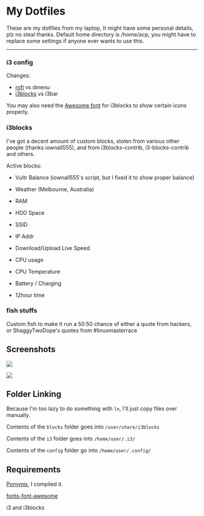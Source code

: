 # My Dotfiles

These are my dotfiles from my laptop, It might have some personal details, plz no steal thanks. Default home directory is /home/acp, you might have to replace some settings if anyone ever wants to use this.

-----

### i3 config

Changes:
* [rofi](https://github.com/DaveDavenport/rofi) vs dmenu
* [i3blocks](https://github.com/vivien/i3blocks) vs i3bar

You may also need the [Awesome font](https://github.com/FortAwesome/Font-Awesome) for i3blocks to show certain icons properly.

### i3blocks

I've got a decent amount of custom blocks, stolen from various other people (thanks iownall555), and from i3blocks-contrib, i3-blocks-contrib and others.

Active blocks:
* Vultr Balance (iownall555's script, but I fixed it to show proper balance)

* Weather (Melbourne, Australia)

* RAM
* HDD Space

* SSID
* IP Addr
* Download/Upload Live Speed

* CPU usage
* CPU Temperature

* Battery / Charging

* 12hour time

### fish stuffs

Custom fish to make it run a 50:50 chance of either a quote from hackers, or ShaggyTwoDope's quotes from #linuxmasterrace

## Screenshots


![](https://i.imgur.com/D2CYXPS.png)

![](https://i.imgur.com/NR0SUn8.png)

## Folder Linking

Because I'm too lazy to do something with `ln`, I'll just copy files over manually.

Contents of the `blocks` folder goes into `/user/share/i3blocks`

Contents of the `i3` folder goes into `/home/user/.i3/`

Contents of the `config` folder go into `/home/user/.config/`

## Requirements


[Ponymix](https://github.com/falconindy/ponymix), I compiled it.

[fonts-font-awesome](http://fontawesome.io/)

i3 and i3blocks


